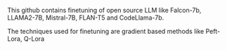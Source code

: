 This github contains finetuning of open source LLM like Falcon-7b, LLAMA2-7B, Mistral-7B, FLAN-T5 and CodeLlama-7b.

The techniques used for finetuning are gradient based methods like Peft-Lora, Q-Lora
